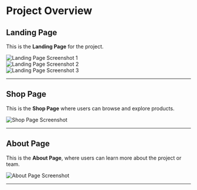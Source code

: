 # **Project Overview**

## **Landing Page**  
This is the **Landing Page** for the project.  

![Landing Page Screenshot 1](https://github.com/user-attachments/assets/56493d25-f3c7-4311-bb66-6e93360a9e2d)  
![Landing Page Screenshot 2](https://github.com/user-attachments/assets/585ce4bb-0732-450c-8021-09f6e6d9ff39)  
![Landing Page Screenshot 3](https://github.com/user-attachments/assets/84a3bc17-f9d0-464b-ac3c-92e7f0358f3e)  

---

## **Shop Page**  
This is the **Shop Page** where users can browse and explore products.  

![Shop Page Screenshot](https://github.com/user-attachments/assets/0f725d06-256e-4557-82ec-52813738482f)  

---

## **About Page**  
This is the **About Page**, where users can learn more about the project or team.  

![About Page Screenshot](https://github.com/user-attachments/assets/70de6d69-8bd9-4891-a24e-135d3fcb5d66)  

--- 

